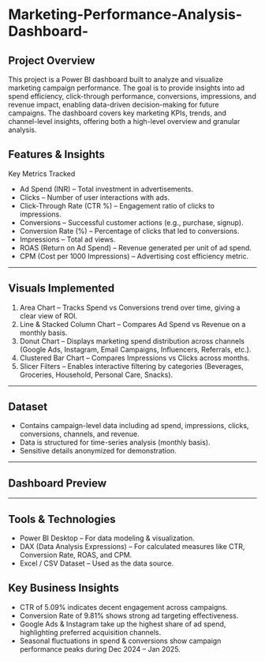 # Marketing-Performance-Analysis-Dashboard-


## Project Overview
This project is a Power BI dashboard built to analyze and visualize marketing campaign performance. The goal is to provide insights into ad spend efficiency, click-through performance, conversions, impressions, and revenue impact, enabling data-driven decision-making for future campaigns.
The dashboard covers key marketing KPIs, trends, and channel-level insights, offering both a high-level overview and granular analysis.

 ## Features & Insights
 Key Metrics Tracked
-	Ad Spend (INR) – Total investment in advertisements.
-	Clicks – Number of user interactions with ads.
-	Click-Through Rate (CTR %) – Engagement ratio of clicks to impressions.
-	Conversions – Successful customer actions (e.g., purchase, signup).
-	Conversion Rate (%) – Percentage of clicks that led to conversions.
-	Impressions – Total ad views.
-	ROAS (Return on Ad Spend) – Revenue generated per unit of ad spend.
-	CPM (Cost per 1000 Impressions) – Advertising cost efficiency metric.
________________________________________
## Visuals Implemented
1.	 Area Chart – Tracks Spend vs Conversions trend over time, giving a clear view of ROI.
2.	 Line & Stacked Column Chart – Compares Ad Spend vs Revenue on a monthly basis.
3.	 Donut Chart – Displays marketing spend distribution across channels (Google Ads, Instagram, Email Campaigns,     Influencers, Referrals, etc.).
4.	 Clustered Bar Chart – Compares Impressions vs Clicks across months.
5.	 Slicer Filters – Enables interactive filtering by categories (Beverages, Groceries, Household, Personal Care, Snacks).
________________________________________
## Dataset
-	Contains campaign-level data including ad spend, impressions, clicks, conversions, channels, and revenue.
-	Data is structured for time-series analysis (monthly basis).
-	Sensitive details anonymized for demonstration.
________________________________________
## Dashboard Preview

 
________________________________________
## Tools & Technologies
-	Power BI Desktop – For data modeling & visualization.
-	DAX (Data Analysis Expressions) – For calculated measures like CTR, Conversion Rate, ROAS, and CPM.
-	Excel / CSV Dataset – Used as the data source.

## Key Business Insights
-	CTR of 5.09% indicates decent engagement across campaigns.
-	Conversion Rate of 9.81% shows strong ad targeting effectiveness.
-	Google Ads & Instagram take up the highest share of ad spend, highlighting preferred acquisition channels.
- Seasonal fluctuations in spend & conversions show campaign performance peaks during Dec 2024 – Jan 2025.
